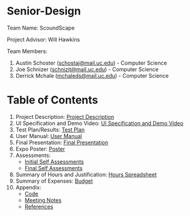 # Senior-Design
Team Name: ScoundScape

Project Advisor: Will Hawkins

Team Members:
  1. Austin Schoster (schostaj@mail.uc.edu) - Computer Science
  2. Joe Schnizer (schnizjt@mail.uc.edu) - Computer Science
  3. Derrick Mchale (mchaleds@mail.uc.edu) - Computer Science

# Table of Contents
1. Project Description: [Project Description](assignments/Fall/Assignment%202%20-%20Project%20Description/project-description.md)
2. UI Specification and Demo Video: [UI Specification and Demo Video](assignments/Appendix%20Materials/Demo%20and%20UI)
3. Test Plan/Results: [Test Plan](assignments/Spring/Assignment%201%20-Test%20Plan/SoundScape%20Test%20Plan.pdf)
4. User Manual: [User Manual](code/User%20Documentation.md)
5. Final Presentation: [Final Presentation](assignments/Spring/Assignment%203%20-%20Presentation%20Slidedeck/SoundScape%20Presentation.pdf)
6. Expo Poster: [Poster](assignments/Spring/Assignment%204%20-%20Poster/SoundScape%20Poster.pdf)
7. Assessments:
    - [Initial Self Assessments](assignments/Fall/Assignment%203%20-%20Self-Assessment%20Essays)
    - [Final Self Assessments](assignments/Spring/Assignment%206%20-%20Self%20Assessments)
8. Summary of Hours and Justification: [Hours Spreadsheet](assignments/Appendix%20Materials/SoundScape%20Hours%20Tracking.xlsx)
9. Summary of Expenses: [Budget](Budget.md) 
10. Appendix:
    - [Code](code/)
    - [Meeting Notes](assignments/Appendix%20Materials/SoundScape%20Project%20Meeting%20Notes.pdf)
    - [References](assignments/Appendix%20Materials/References.md)
